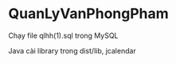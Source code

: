 # QuanLyVanPhongPham
Chạy file qlhh(1).sql trong MySQL


Java cài library trong dist/lib, jcalendar
